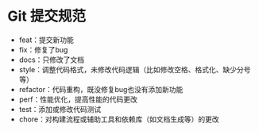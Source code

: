 # Git 提交规范

* feat：提交新功能
* fix：修复了bug
* docs：只修改了文档
* style：调整代码格式，未修改代码逻辑（比如修改空格、格式化、缺少分号等）
* refactor：代码重构，既没修复bug也没有添加新功能
* perf：性能优化，提高性能的代码更改
* test：添加或修改代码测试
* chore：对构建流程或辅助工具和依赖库（如文档生成等）的更改